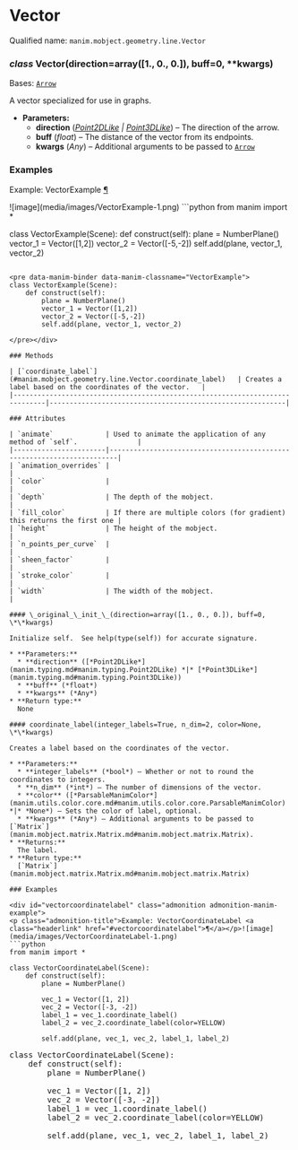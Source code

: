 # Vector

Qualified name: `manim.mobject.geometry.line.Vector`

### *class* Vector(direction=array([1., 0., 0.]), buff=0, \*\*kwargs)

Bases: [`Arrow`](manim.mobject.geometry.line.Arrow.md#manim.mobject.geometry.line.Arrow)

A vector specialized for use in graphs.

* **Parameters:**
  * **direction** ([*Point2DLike*](manim.typing.md#manim.typing.Point2DLike) *|* [*Point3DLike*](manim.typing.md#manim.typing.Point3DLike)) – The direction of the arrow.
  * **buff** (*float*) – The distance of the vector from its endpoints.
  * **kwargs** (*Any*) – Additional arguments to be passed to [`Arrow`](manim.mobject.geometry.line.Arrow.md#manim.mobject.geometry.line.Arrow)

### Examples

<div id="vectorexample" class="admonition admonition-manim-example">
<p class="admonition-title">Example: VectorExample <a class="headerlink" href="#vectorexample">¶</a></p>![image](media/images/VectorExample-1.png)
```python
from manim import *

class VectorExample(Scene):
    def construct(self):
        plane = NumberPlane()
        vector_1 = Vector([1,2])
        vector_2 = Vector([-5,-2])
        self.add(plane, vector_1, vector_2)
```

<pre data-manim-binder data-manim-classname="VectorExample">
class VectorExample(Scene):
    def construct(self):
        plane = NumberPlane()
        vector_1 = Vector([1,2])
        vector_2 = Vector([-5,-2])
        self.add(plane, vector_1, vector_2)

</pre></div>

### Methods

| [`coordinate_label`](#manim.mobject.geometry.line.Vector.coordinate_label)   | Creates a label based on the coordinates of the vector.   |
|------------------------------------------------------------------------------|-----------------------------------------------------------|

### Attributes

| `animate`             | Used to animate the application of any method of `self`.               |
|-----------------------|------------------------------------------------------------------------|
| `animation_overrides` |                                                                        |
| `color`               |                                                                        |
| `depth`               | The depth of the mobject.                                              |
| `fill_color`          | If there are multiple colors (for gradient) this returns the first one |
| `height`              | The height of the mobject.                                             |
| `n_points_per_curve`  |                                                                        |
| `sheen_factor`        |                                                                        |
| `stroke_color`        |                                                                        |
| `width`               | The width of the mobject.                                              |

#### \_original_\_init_\_(direction=array([1., 0., 0.]), buff=0, \*\*kwargs)

Initialize self.  See help(type(self)) for accurate signature.

* **Parameters:**
  * **direction** ([*Point2DLike*](manim.typing.md#manim.typing.Point2DLike) *|* [*Point3DLike*](manim.typing.md#manim.typing.Point3DLike))
  * **buff** (*float*)
  * **kwargs** (*Any*)
* **Return type:**
  None

#### coordinate_label(integer_labels=True, n_dim=2, color=None, \*\*kwargs)

Creates a label based on the coordinates of the vector.

* **Parameters:**
  * **integer_labels** (*bool*) – Whether or not to round the coordinates to integers.
  * **n_dim** (*int*) – The number of dimensions of the vector.
  * **color** ([*ParsableManimColor*](manim.utils.color.core.md#manim.utils.color.core.ParsableManimColor) *|* *None*) – Sets the color of label, optional.
  * **kwargs** (*Any*) – Additional arguments to be passed to [`Matrix`](manim.mobject.matrix.Matrix.md#manim.mobject.matrix.Matrix).
* **Returns:**
  The label.
* **Return type:**
  [`Matrix`](manim.mobject.matrix.Matrix.md#manim.mobject.matrix.Matrix)

### Examples

<div id="vectorcoordinatelabel" class="admonition admonition-manim-example">
<p class="admonition-title">Example: VectorCoordinateLabel <a class="headerlink" href="#vectorcoordinatelabel">¶</a></p>![image](media/images/VectorCoordinateLabel-1.png)
```python
from manim import *

class VectorCoordinateLabel(Scene):
    def construct(self):
        plane = NumberPlane()

        vec_1 = Vector([1, 2])
        vec_2 = Vector([-3, -2])
        label_1 = vec_1.coordinate_label()
        label_2 = vec_2.coordinate_label(color=YELLOW)

        self.add(plane, vec_1, vec_2, label_1, label_2)
```

<pre data-manim-binder data-manim-classname="VectorCoordinateLabel">
class VectorCoordinateLabel(Scene):
    def construct(self):
        plane = NumberPlane()

        vec_1 = Vector([1, 2])
        vec_2 = Vector([-3, -2])
        label_1 = vec_1.coordinate_label()
        label_2 = vec_2.coordinate_label(color=YELLOW)

        self.add(plane, vec_1, vec_2, label_1, label_2)

</pre></div>
